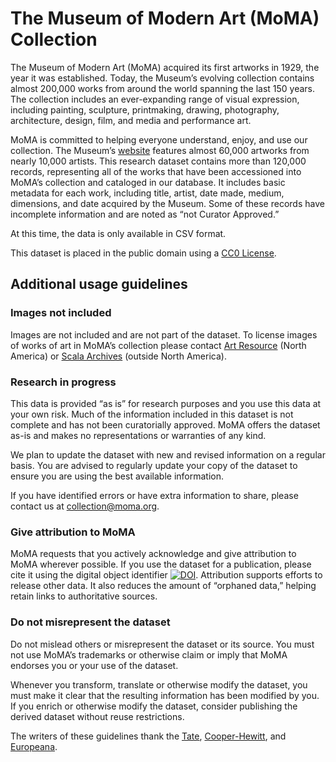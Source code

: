 The Museum of Modern Art (MoMA) Collection 
===================

The Museum of Modern Art (MoMA) acquired its first artworks in 1929, the year it was established. Today, the Museum’s evolving collection contains almost 200,000 works from around the world spanning the last 150 years. The collection includes an ever-expanding range of visual expression, including painting, sculpture, printmaking, drawing, photography, architecture, design, film, and media and performance art.  

MoMA is committed to helping everyone understand, enjoy, and use our collection. The Museum’s [website](http://www.moma.org/collection) features almost 60,000 artworks from nearly 10,000 artists. This research dataset contains more than 120,000 records, representing all of the works that have been accessioned into MoMA’s collection and cataloged in our database. It includes basic metadata for each work, including title, artist, date made, medium, dimensions, and date acquired by the Museum. Some of these records have incomplete information and are noted as “not Curator Approved.” 

At this time, the data is only available in CSV format.

This dataset is placed in the public domain using a [CC0 License](https://creativecommons.org/publicdomain/zero/1.0/).

## Additional usage guidelines
### Images not included
Images are not included and are not part of the dataset. To license images of works of art in MoMA’s collection please contact [Art Resource](http://www.artres.com/) (North America) or [Scala Archives](http://www.scalarchives.com/) (outside North America).

### Research in progress
This data is provided “as is” for research purposes and you use this data at your own risk. Much of the information included in this dataset is not complete and has not been curatorially approved. MoMA offers the dataset as-is and makes no representations or warranties of any kind. 

We plan to update the dataset with new and revised information on a regular basis. You are advised to regularly update your copy of the dataset to ensure you are using the best available information. 

If you have identified errors or have extra information to share, please contact us at [collection@moma.org](mailto:collection@moma.org). 

### Give attribution to MoMA
MoMA requests that you actively acknowledge and give attribution to MoMA wherever possible. If you use the dataset for a publication, please cite it using the digital object identifier [![DOI](https://zenodo.org/badge/doi/10.5281/zenodo.20209.svg)](http://dx.doi.org/10.5281/zenodo.20209). Attribution supports efforts to release other data. It also reduces the amount of “orphaned data,” helping retain links to authoritative sources. 

### Do not misrepresent the dataset
Do not mislead others or misrepresent the dataset or its source. You must not use MoMA’s trademarks or otherwise claim or imply that MoMA endorses you or your use of the dataset. 

Whenever you transform, translate or otherwise modify the dataset, you must make it clear that the resulting information has been modified by you. If you enrich or otherwise modify the dataset, consider publishing the derived dataset without reuse restrictions.



The writers of these guidelines thank the [Tate](http://www.tate.org.uk/), [Cooper-Hewitt](http://www.cooperhewitt.org/), and [Europeana](http://www.europeana.eu/).
